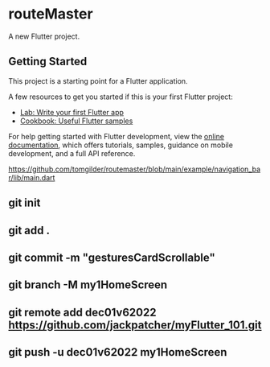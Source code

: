 # routeMaster

A new Flutter project.

## Getting Started

This project is a starting point for a Flutter application.

A few resources to get you started if this is your first Flutter project:

- [Lab: Write your first Flutter app](https://docs.flutter.dev/get-started/codelab)
- [Cookbook: Useful Flutter samples](https://docs.flutter.dev/cookbook)

For help getting started with Flutter development, view the
[online documentation](https://docs.flutter.dev/), which offers tutorials,
samples, guidance on mobile development, and a full API reference.

https://github.com/tomgilder/routemaster/blob/main/example/navigation_bar/lib/main.dart


## git init
## git add .
## git commit -m "gesturesCardScrollable"  
## git branch -M my1HomeScreen
## git remote add dec01v62022 https://github.com/jackpatcher/myFlutter_101.git
## git push -u dec01v62022  my1HomeScreen
